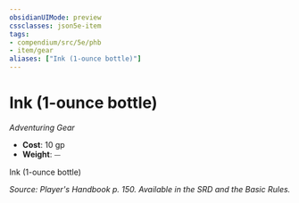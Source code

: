 ```yaml
---
obsidianUIMode: preview
cssclasses: json5e-item
tags:
- compendium/src/5e/phb
- item/gear
aliases: ["Ink (1-ounce bottle)"]
---
```

# Ink (1-ounce bottle)
*Adventuring Gear*  

- **Cost**: 10 gp
- **Weight**: ⏤

Ink (1-ounce bottle)

*Source: Player's Handbook p. 150. Available in the SRD and the Basic Rules.*